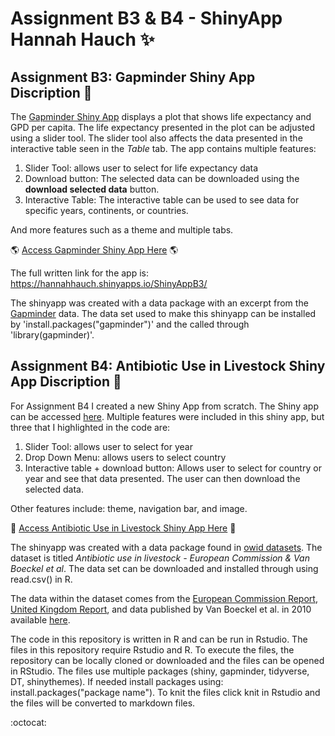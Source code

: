 # Assignment B3 & B4 - ShinyApp Hannah Hauch :sparkles:

## Assignment B3: Gapminder Shiny App Discription :page_with_curl:

The [Gapminder Shiny App](https://hannahhauch.shinyapps.io/ShinyAppB3/) displays a plot that shows life expectancy and GPD per capita. The life expectancy 
presented in the plot can be adjusted using a slider tool. The slider tool also affects the data presented in the interactive table seen in the *Table* tab.  The app contains multiple features:
1. Slider Tool: allows user to select for life expectancy data
2. Download button: The selected data can be downloaded using the **download selected data** button.  
3. Interactive Table: The interactive table can be used to see data for specific years, continents, or countries.

And more features such as a theme and multiple tabs.  

:earth_americas: [Access Gapminder Shiny App Here](https://hannahhauch.shinyapps.io/ShinyAppB3/) :earth_americas:

The full written link for the app is: https://hannahhauch.shinyapps.io/ShinyAppB3/

The shinyapp was created with a data package with an excerpt from the [Gapminder](https://www.gapminder.org/data/) data. The data set used to make this shinyapp can be installed by 'install.packages("gapminder")' and the called through 'library(gapminder)'.

## Assignment B4: Antibiotic Use in Livestock Shiny App Discription :pill: 

For Assignment B4 I created a new Shiny App from scratch. The Shiny app can be accessed [here](https://hannahhauch.shinyapps.io/AssignmentB4/). Multiple features were included in this shiny app, but three that I highlighted in the code are: 
1. Slider Tool:  allows user to select for year
2. Drop Down Menu: allows users to select country 
3. Interactive table + download button: Allows user to select for country or year and see that data presented. The user can then download the selected data. 

Other features include: theme, navigation bar, and image. 

:cow2: [Access Antibiotic Use in Livestock Shiny App Here](https://hannahhauch.shinyapps.io/AssignmentB4/) :pig2:

The shinyapp was created with a data package found in [owid datasets](https://github.com/owid/owid-datasets/tree/master/datasets/Antibiotic%20use%20in%20livestock%20-%20European%20Commission%20%26%20Van%20Boeckel%20et%20al.). The dataset is titled *Antibiotic use in livestock - European Commission & Van Boeckel et al*. The data set can be downloaded and installed through using read.csv() in R.

The data within the dataset comes from the [European Commission Report](http://www.ema.europa.eu/docs/en_GB/document_library/Report/2017/10/WC500236750.pdf.), [United Kingdom Report](https://www.gov.uk/government/uploads/system/uploads/attachment_data/file/655403/_1274590_VARSS_2016_report.PDF), and data published by Van Boeckel et al. in 2010 available [here](http://www.pnas.org/content/112/18/5649.full.pdf ). 

The code in this repository is written in R and can be run in Rstudio. The files in this repository require Rstudio and R. To execute the files, the repository can be locally cloned or downloaded and the files can be opened in RStudio. The files use multiple packages (shiny, gapminder, tidyverse, DT, shinythemes). If needed install packages using: install.packages("package name"). To knit the files click knit in Rstudio and the files will be converted to markdown files.


:octocat:


